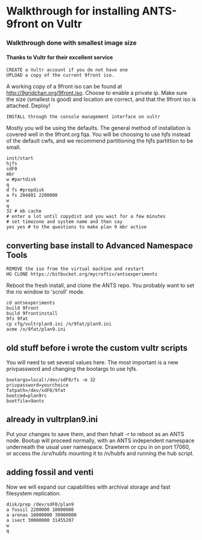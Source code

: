 # Walkthrough for installing ANTS-9front on Vultr
### Walkthrough done with smallest image size
#### Thanks to Vultr for their excellent service

	CREATE a Vultr account if you do not have one
	UPLOAD a copy of the current 9front iso. 

A working copy of a 9front iso can be found at http://9gridchan.org/9front.iso. Choose to enable a private ip. Make sure the size (smallest is good) and location are correct, and that the 9front iso is attached. Deploy!

	INSTALL through the console management interface on vultr

Mostly you will be using the defaults. The general method of installation is covered well in the 9front.org fqa. You will be choosing to use hjfs instead of the default cwfs, and we recommend partitioning the hjfs partittion to be small.

	inst/start
	hjfs
	sdF0
	mbr
	w #partdisk
	q
	d fs #prepdisk
	a fs 204801 2200000
	w
	q
	32 # mb cache
	# enter a lot until copydist and you wait for a few minutes
	# set timezone and system name and then say
	yes yes # to the questions to make plan 9 mbr active

## converting base install to Advanced Namespace Tools ##

	REMOVE the iso from the virtual machine and restart
	HG CLONE https://bitbucket.org/mycroftiv/antsexperiments

Reboot the fresh install, and clone the ANTS repo. You probably want to set the rio window to 'scroll' mode. 

	cd antsexperiments
	build 9front
	build 9frontinstall
	9fs 9fat
	cp cfg/vultrplan9.ini /n/9fat/plan9.ini
	acme /n/9fat/plan9.ini

## old stuff before i wrote the custom vultr scripts
You will need to set several values here. The most important is a new privpassword and changing the bootargs to use hjfs.

	bootargs=local!/dev/sdF0/fs -m 32
	privpassword=yourchoice
	fatpath=/dev/sdF0/9fat
	bootcmd=plan9rc
	bootfile=9ants
## already in vultrplan9.ini

Put your changes to save them, and then fshalt -r to reboot as an ANTS node. Bootup will proceed normally, with an ANTS independent namespace underneath the usual user namespace. Drawterm or cpu in on port 17060, or access the /srv/hubfs mounting it to /n/hubfs and running the hub script.

## adding fossil and venti ##

Now we will expand our capabilities with archival storage and fast filesystem replication. 

	disk/prep /dev/sdF0/plan9
	a fossil 2200000 10000000
	a arenas 10000000 30000000
	a isect 30000000 31455207
	w
	q

